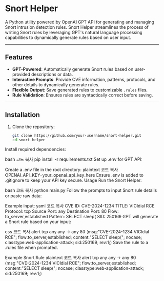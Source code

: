 # **Snort Helper**

A Python utility powered by OpenAI GPT API for generating and managing Snort intrusion detection rules. Snort Helper streamlines the process of writing Snort rules by leveraging GPT's natural language processing capabilities to dynamically generate rules based on user input.

---

## **Features**
- **GPT-Powered**: Automatically generate Snort rules based on user-provided descriptions or data.
- **Interactive Prompts**: Provide CVE information, patterns, protocols, and other details to dynamically generate rules.
- **Flexible Output**: Save generated rules to customizable `.rules` files.
- **Rule Validation**: Ensures rules are syntactically correct before saving.

---

## **Installation**

1. Clone the repository:
   ```bash
   git clone https://github.com/your-username/snort-helper.git
   cd snort-helper
Install required dependencies:

bash
코드 복사
pip install -r requirements.txt
Set up .env for GPT API:

Create a .env file in the root directory:
plaintext
코드 복사
OPENAI_API_KEY=your_openai_api_key_here
Ensure .env is added to .gitignore to keep your API key secure.
Usage
Run the Snort Helper:

bash
코드 복사
python main.py
Follow the prompts to input Snort rule details or paste raw data:

Example input:
yaml
코드 복사
CVE ID: CVE-2024-1234
TITLE: VICIdial RCE
Protocol: tcp
Source Port: any
Destination Port: 80
Flow: to_server,established
Pattern: SELECT sleep(
SID: 250169
GPT will generate a Snort rule based on your input:

css
코드 복사
alert tcp any any -> any 80 (msg:"CVE-2024-1234 VICIdial RCE"; flow:to_server,established; content:"SELECT sleep("; nocase; classtype:web-application-attack; sid:250169; rev:1;)
Save the rule to a .rules file when prompted.

Example Snort Rule
plaintext
코드 복사
alert tcp any any -> any 80 (msg:"CVE-2024-1234 VICIdial RCE"; flow:to_server,established; content:"SELECT sleep("; nocase; classtype:web-application-attack; sid:250169; rev:1;)

